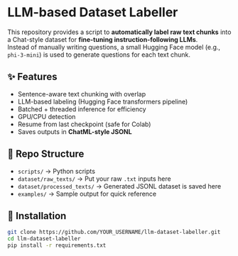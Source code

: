 # LLM-based Dataset Labeller

This repository provides a script to **automatically label raw text chunks** into a Chat-style dataset for **fine-tuning instruction-following LLMs**.  
Instead of manually writing questions, a small Hugging Face model (e.g., `phi-3-mini`) is used to generate questions for each text chunk.

## ✨ Features
- Sentence-aware text chunking with overlap
- LLM-based labeling (Hugging Face transformers pipeline)
- Batched + threaded inference for efficiency
- GPU/CPU detection
- Resume from last checkpoint (safe for Colab)
- Saves outputs in **ChatML-style JSONL**

## 📂 Repo Structure
- `scripts/` → Python scripts  
- `dataset/raw_texts/` → Put your raw `.txt` inputs here  
- `dataset/processed_texts/` → Generated JSONL dataset is saved here  
- `examples/` → Sample output for quick reference  

## 🚀 Installation
```bash
git clone https://github.com/YOUR_USERNAME/llm-dataset-labeller.git
cd llm-dataset-labeller
pip install -r requirements.txt
